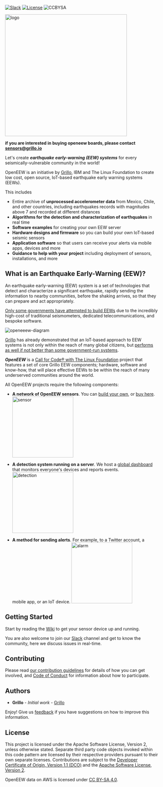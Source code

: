 [![Slack](https://img.shields.io/badge/Join-Slack-blue)](https://join.slack.com/t/openeew/shared_invite/zt-cibhc0za-XKReMPobi2DsrPusORJZVQ)
[![License](https://img.shields.io/badge/License-Apache2-blue.svg)](https://www.apache.org/licenses/LICENSE-2.0)
![CCBYSA](https://img.shields.io/badge/License-CC%20BY%20SA%204-blue)

<img src="/images/logo_2020.svg" alt="logo" width="400px"/>

**if you are interested in buying openeew boards, please contact sensors@grillo.io**





Let's create **_earthquake early-warning (EEW) systems_** for every seismically-vulnerable community in the world!

OpenEEW is an initiative by [Grillo](https://grillo.io), IBM and The Linux Foundation to create low cost, open source, IoT-based earthquake early warning systems (EEWs).

This includes

- Entire archive of **unprocessed accelerometer data** from Mexico, Chile, and other countries, including earthquakes records with magnitudes above 7 and recorded at different distances
- **Algorithms for the detection and characterization of earthquakes** in real time
- **Software examples** for creating your own EEW server
- **Hardware designs and firmware** so you can build your own IoT-based seismic sensors
- **Application software** so that users can receive your alerts via mobile apps, devices and more
- **Guidance to help with your project** including deployment of sensors, installations, and more

## What is an Earthquake Early-Warning (EEW)?

An earthquake early-warning (EEW) system is a set of technologies that detect and characterize a significant earthquake, rapidly sending the information to nearby communities, before the shaking arrives, so that they can prepare and act appropriately.

[Only some governments have attempted to build EEWs](http://www.unesco.org/new/en/natural-sciences/special-themes/disaster-risk-reduction/geohazard-risk-reduction/early-warning-systems/ip-eews/) due to the incredibly high-cost of traditional seismometers, dedicated telecommunications, and bespoke software.

![openeeew-diagram](https://openeew.com/static/media/landscape-darktype.9434b601.jpg)

[Grillo](https://grillo.io) has already demonstrated that an IoT-based approach to EEW systems is not only within the reach of many global citizens, but [performs as well if not better than some government-run systems](https://openeew.com/blog/eew-benchmark).

**_OpenEEW_** is a [Call for Code® with The Linux Foundation](https://www.linuxfoundation.org/projects/code-and-response/) project that features a set of core Grillo EEW components; hardware, software and know-how, that will place effective EEWs to be within the reach of many underserved communities around the world.

All OpenEEW projects require the following components:

- **A network of OpenEEW sensors**. You can [build your own](https://github.com/openeew/openeew-sensor/tree/master/pcb), or [buy here](https://www.pcbway.com/project/gifts_detail/OpenEEW_Node.html).
  <img src="/images/openeew-sensor.svg" alt="sensor" width="200"/>

- **A detection system running on a server**. We host a [global dashboard](https://dashboard.openeew.com) that monitors everyone's devices and reports events.
  <img src="/images/openeew-detection.svg" alt="detection" width="200"/>

- **A method for sending alerts**. For example, to a Twitter account, a mobile app, or an IoT device.
  <img src="/images/openeew-alarm.svg" alt="alarm" width="200"/>

## Getting Started

Start by reading the [Wiki](https://github.com/openeew/openeew/wiki) to get your sensor device up and running.

You are also welcome to join our [Slack](https://join.slack.com/t/openeew/shared_invite/zt-cibhc0za-XKReMPobi2DsrPusORJZVQ) channel and get to know the community, here we discuss issues in real-time.

## Contributing

Please read [our contribution guidelines](https://github.com/openeew/openeew/wiki/Getting-Involved) for details of how you can get involved, and [Code of Conduct](CODE_OF_CONDUCT.md) for information about how to participate.

## Authors

- **Grillo** - _Initial work_ - [Grillo](https://grillo.io)

Enjoy! Give us [feedback](https://github.com/openeew/openeew/issues) if you have suggestions on how to improve this information.

## License

This project is licensed under the Apache Software License, Version 2, unless otherwise stated. Separate third party code objects invoked within this code pattern are licensed by their respective providers pursuant to their own separate licenses. Contributions are subject to the [Developer Certificate of Origin, Version 1.1 (DCO)](https://developercertificate.org/) and the [Apache Software License, Version 2](http://www.apache.org/licenses/LICENSE-2.0.txt).

OpenEEW data on AWS is licensed under [CC BY-SA 4.0](https://creativecommons.org/licenses/by-sa/4.0/).
